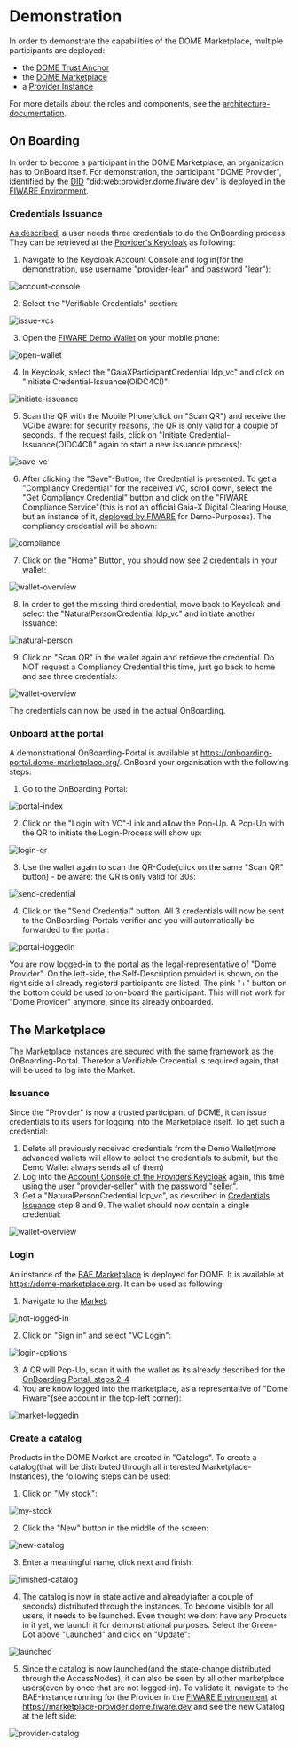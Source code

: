 # Demonstration

In order to demonstrate the capabilities of the DOME Marketplace, multiple participants are deployed:

- the [DOME Trust Anchor](../ionos/dome-trust/)
- the [DOME Marketplace](../ionos/marketplace/)
- a [Provider Instance](https://github.com/FIWARE-Ops/fiware-gitops/tree/master/aws/dome/provider)

For more details about the roles and components, see the [architecture-documentation](./ARCHITECTURE.md).

## On Boarding

In order to become a participant in the DOME Marketplace, an organization has to OnBoard itself. For demonstration, the participant "DOME Provider", identified by the [DID](https://www.w3.org/TR/did-core/) "did:web:provider.dome.fiware.dev" is deployed in the [FIWARE Environment](https://github.com/FIWARE-Ops/fiware-gitops/tree/master/aws/dome/provider).

### Credentials Issuance

[As described](./ARCHITECTURE.md#onboarding-services), a user needs three credentials to do the OnBoarding process. They can be retrieved at the [Provider's Keycloak](https://keycloak-provider.dome.fiware.dev/realms/dome/account/#/) as following:

1. Navigate to the Keycloak Account Console and log in(for the demonstration, use username "provider-lear" and password "lear"):

![account-console](img/keycloak-account.png)

2. Select the "Verifiable Credentials" section:

![issue-vcs](img/issue-vcs.png)

3. Open the [FIWARE Demo Wallet](https://demo-wallet.fiware.dev/) on your mobile phone:

![open-wallet](img/wallet-intro.png)

4. In Keycloak, select the "GaiaXParticipantCredential ldp_vc" and click on "Initiate Credential-Issuance(OIDC4CI)":

![initiate-issuance](img/initiate-issuance.png)

5. Scan the QR with the Mobile Phone(click on "Scan QR") and receive the VC(be aware: for security reasons, the QR is only valid for a couple of seconds. If the request fails, click on "Initiate Credential-Issuance(OIDC4CI)" again to start a new issuance process):

![save-vc](img/save-vc.png)

6. After clicking the "Save"-Button, the Credential is presented. To get a "Compliancy Credential" for the received VC, scroll down, select the "Get Compliancy Credential" button and click on the "FIWARE Compliance Service"(this is not an official Gaia-X Digital Clearing House, but an instance of it, [deployed by FIWARE](https://github.com/FIWARE-Ops/fiware-gitops/tree/master/aws/gaia-x/compliance-service) for Demo-Purposes). The compliancy credential will be shown:

![compliance](img/compliance.png)

7. Click on the "Home" Button, you should now see 2 credentials in your wallet:

![wallet-overview](img/wallet-overview-2.png)

8. In order to get the missing third credential, move back to Keycloak and select the "NaturalPersonCredential ldp_vc" and initiate another issuance:

![natural-person](img/natural-person.png)

9. Click on "Scan QR" in the wallet again and retrieve the credential. Do NOT request a Compliancy Credential this time, just go back to home and see three credentials:

![wallet-overview](img/wallet-overview-3.png)

The credentials can now be used in the actual OnBoarding.

### Onboard at the portal

A demonstrational OnBoarding-Portal is available at https://onboarding-portal.dome-marketplace.org/. OnBoard your organisation with the following steps:

1. Go to the OnBoarding Portal:

![portal-index](img/portal-index.png)

2. Click on the "Login with VC"-Link and allow the Pop-Up. A Pop-Up with the QR to initiate the Login-Process will show up:

![login-qr](img/login-qr.png)

3. Use the wallet again to scan the QR-Code(click on the same "Scan QR" button) - be aware: the QR is only valid for 30s:

![send-credential](img/send-credential.png)

4. Click on the "Send Credential" button. All 3 credentials will now be sent to the OnBoarding-Portals verifier and you will automatically be forwarded to the portal:

![portal-loggedin](img/portal-logged-in.png)

You are now logged-in to the portal as the legal-representative of "Dome Provider". On the left-side, the Self-Description provided is shown, on the right side all already registerd participants are listed. The pink "+" button on the bottom could be used to on-board the participant. This will not work for "Dome Provider" anymore, since its already onboarded.

## The Marketplace

The Marketplace instances are secured with the same framework as the OnBoarding-Portal. Therefor a Verifiable Credential is required again, that will be used to log into the Market.

### Issuance

Since the "Provider" is now a trusted participant of DOME, it can issue credentials to its users for logging into the Marketplace itself. To get such a credential:

1. Delete all previously received credentials from the Demo Wallet(more advanced wallets will allow to select the credentials to submit, but the Demo Wallet always sends all of them)
2. Log into the [Account Console of the Providers Keycloak](https://keycloak-provider.dome.fiware.dev/realms/dome/account/#/verifiable-credentials) again, this time using the user "provider-seller" with the password "seller". 
3. Get a "NaturalPersonCredential ldp_vc", as described in [Credentials Issuance](#credentials-issuance) step 8 and 9. The wallet should now contain a single credential:

![wallet-overview](img/wallet-overview-1.png)

### Login

An instance of the [BAE Marketplace](../ionos/marketplace/bae/) is deployed for DOME. It is available at https://dome-marketplace.org. It can be used as following:

1. Navigate to the [Market](https://dome-marketplace.org):

![not-logged-in](img/market-not-loggedin.png)

2. Click on "Sign in" and select "VC Login":

![login-options](img/login-options.png)

3. A QR will Pop-Up, scan it with the wallet as its already described for the [OnBoarding Portal, steps 2-4](#onboard-at-the-portal) 
4. You are know logged into the marketplace, as a representative of "Dome Fiware"(see account in the top-left corner):

![market-loggedin](img/market-loggedin.png)

### Create a catalog

Products in the DOME Market are created in "Catalogs". To create a catalog(that will be distributed through all interested Marketplace-Instances), the following steps can be used:

1. Click on "My stock":

![my-stock](img/my-stock.png)

2. Click the "New" button in the middle of the screen:

![new-catalog](img/new-catalog.png)

3. Enter a meaningful name, click next and finish:

![finished-catalog](img/finished-catalog.png)

4. The catalog is now in state active and already(after a couple of seconds) distributed through the instances. To become visible for all users, it needs to be launched. Even thought we dont have any Products in it yet, we launch it for demonstrational purposes. Select the Green-Dot above "Launched" and click on "Update":

![launched](img/launched.png)

5. Since the catalog is now launched(and the state-change distributed through the AccessNodes), it can also be seen by all other marketplace users(even by once that are not logged-in). To validate it, navigate to the BAE-Instance running for the Provider in the [FIWARE Environement](https://github.com/FIWARE-Ops/fiware-gitops/tree/master/aws/dome/provider/bae) at https://marketplace-provider.dome.fiware.dev and see the new Catalog at the left side:

![provider-catalog](img/provider-catalog.png)